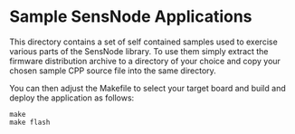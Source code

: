 # Sample SensNode Applications

This directory contains a set of self contained samples used to exercise
various parts of the SensNode library. To use them simply extract the firmware
distribution archive to a directory of your choice and copy your chosen sample
CPP source file into the same directory.

You can then adjust the Makefile to select your target board and build and
deploy the application as follows:

```
make
make flash
```

